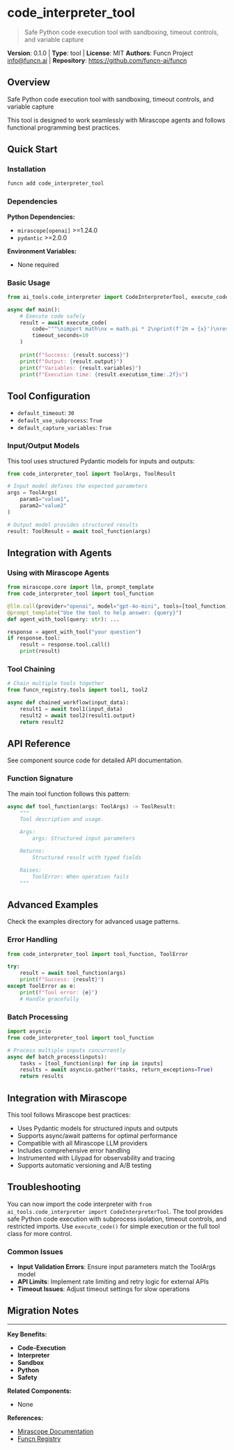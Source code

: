 # code_interpreter_tool

> Safe Python code execution tool with sandboxing, timeout controls, and variable capture

**Version**: 0.1.0 | **Type**: tool | **License**: MIT
**Authors**: Funcn Project <info@funcn.ai> | **Repository**: https://github.com/funcn-ai/funcn

## Overview

Safe Python code execution tool with sandboxing, timeout controls, and variable capture

This tool is designed to work seamlessly with Mirascope agents and follows functional programming best practices.

## Quick Start

### Installation

```bash
funcn add code_interpreter_tool
```

### Dependencies

**Python Dependencies:**

- `mirascope[openai]` >=1.24.0
- `pydantic` >=2.0.0

**Environment Variables:**

- None required

### Basic Usage

```python
from ai_tools.code_interpreter import CodeInterpreterTool, execute_code

async def main():
    # Execute code safely
    result = await execute_code(
        code="""\nimport math\nx = math.pi * 2\nprint(f'2π = {x}')\nresult = [i**2 for i in range(5)]\n""",
        timeout_seconds=10
    )
    
    print(f"Success: {result.success}")
    print(f"Output: {result.output}")
    print(f"Variables: {result.variables}")
    print(f"Execution time: {result.execution_time:.2f}s")
```

## Tool Configuration

- `default_timeout`: `30`
- `default_use_subprocess`: `True`
- `default_capture_variables`: `True`

### Input/Output Models

This tool uses structured Pydantic models for inputs and outputs:

```python
from code_interpreter_tool import ToolArgs, ToolResult

# Input model defines the expected parameters
args = ToolArgs(
    param1="value1",
    param2="value2"
)

# Output model provides structured results
result: ToolResult = await tool_function(args)
```

## Integration with Agents

### Using with Mirascope Agents

```python
from mirascope.core import llm, prompt_template
from code_interpreter_tool import tool_function

@llm.call(provider="openai", model="gpt-4o-mini", tools=[tool_function])
@prompt_template("Use the tool to help answer: {query}")
def agent_with_tool(query: str): ...

response = agent_with_tool("your question")
if response.tool:
    result = response.tool.call()
    print(result)
```

### Tool Chaining

```python
# Chain multiple tools together
from funcn_registry.tools import tool1, tool2

async def chained_workflow(input_data):
    result1 = await tool1(input_data)
    result2 = await tool2(result1.output)
    return result2
```

## API Reference

See component source code for detailed API documentation.

### Function Signature

The main tool function follows this pattern:

```python
async def tool_function(args: ToolArgs) -> ToolResult:
    """
    Tool description and usage.

    Args:
        args: Structured input parameters

    Returns:
        Structured result with typed fields

    Raises:
        ToolError: When operation fails
    """
```

## Advanced Examples

Check the examples directory for advanced usage patterns.

### Error Handling

```python
from code_interpreter_tool import tool_function, ToolError

try:
    result = await tool_function(args)
    print(f"Success: {result}")
except ToolError as e:
    print(f"Tool error: {e}")
    # Handle gracefully
```

### Batch Processing

```python
import asyncio
from code_interpreter_tool import tool_function

# Process multiple inputs concurrently
async def batch_process(inputs):
    tasks = [tool_function(inp) for inp in inputs]
    results = await asyncio.gather(*tasks, return_exceptions=True)
    return results
```

## Integration with Mirascope

This tool follows Mirascope best practices:

- Uses Pydantic models for structured inputs and outputs
- Supports async/await patterns for optimal performance
- Compatible with all Mirascope LLM providers
- Includes comprehensive error handling
- Instrumented with Lilypad for observability and tracing
- Supports automatic versioning and A/B testing

## Troubleshooting

You can now import the code interpreter with `from ai_tools.code_interpreter import CodeInterpreterTool`. The tool provides safe Python code execution with subprocess isolation, timeout controls, and restricted imports. Use `execute_code()` for simple execution or the full tool class for more control.

### Common Issues

- **Input Validation Errors**: Ensure input parameters match the ToolArgs model
- **API Limits**: Implement rate limiting and retry logic for external APIs
- **Timeout Issues**: Adjust timeout settings for slow operations

## Migration Notes

---

**Key Benefits:**

- **Code-Execution**
- **Interpreter**
- **Sandbox**
- **Python**
- **Safety**

**Related Components:**

- None

**References:**

- [Mirascope Documentation](https://mirascope.com)
- [Funcn Registry](https://github.com/funcn-ai/funcn)
